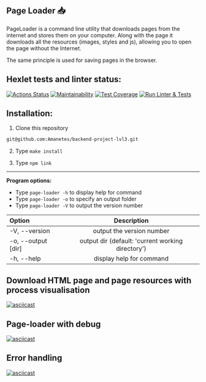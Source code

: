 ## Page Loader 📥
PageLoader is a command line utility that downloads pages from the internet and stores them on your computer. Along with the page it downloads all the resources (images, styles and js), allowing you to open the page without the Internet.

The same principle is used for saving pages in the browser.
## Hexlet tests and linter status:
[![Actions Status](https://github.com/Amanetes/backend-project-lvl3/workflows/hexlet-check/badge.svg)](https://github.com/Amanetes/backend-project-lvl3/actions)
[![Maintainability](https://api.codeclimate.com/v1/badges/6b95040ca19585061b6a/maintainability)](https://codeclimate.com/github/Amanetes/backend-project-lvl3/maintainability)
[![Test Coverage](https://api.codeclimate.com/v1/badges/6b95040ca19585061b6a/test_coverage)](https://codeclimate.com/github/Amanetes/backend-project-lvl3/test_coverage)
[![Run Linter & Tests](https://github.com/Amanetes/backend-project-lvl3/actions/workflows/main.yml/badge.svg)](https://github.com/Amanetes/backend-project-lvl3/actions/workflows/main.yml)

## Installation:

1. Clone this repository 
```bash
git@github.com:Amanetes/backend-project-lvl3.git
```
2. Type `make install` 

3. Type `npm link`
____

**Program options:**

- Type `page-loader -h` to display help for command
- Type `page-loader -o` to specify an output folder
- Type `page-loader -V` to output the version number


| Option |Description|
| :--- |:----:|
| -V, --version | output the version number|
| -o, --output [dir] |output dir (default: 'current working directory')|
| -h, --help |display help for command|



## Download HTML page and page resources with process visualisation
[![asciicast](https://asciinema.org/a/Eog02BNGx5by6lTFhwD8OagJO.svg)](https://asciinema.org/a/Eog02BNGx5by6lTFhwD8OagJO)
## Page-loader with debug
[![asciicast](https://asciinema.org/a/yY70Gd0hi7bDQ3O4b6E4VXIVq.svg)](https://asciinema.org/a/yY70Gd0hi7bDQ3O4b6E4VXIVq)
## Error handling
[![asciicast](https://asciinema.org/a/K04oNSCZ8WVBDAaA07JG3boQy.svg)](https://asciinema.org/a/K04oNSCZ8WVBDAaA07JG3boQy)